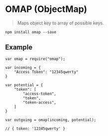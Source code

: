 # OMAP (ObjectMap)

> Maps object key to array of possible keys.

`npm install omap --save`

## Example

```
var omap = require("omap");

var incoming = {
    "Access Token": "12345qwerty"
}

var potential = {
    "token": [
        "access-token",
        "token",
        "token-access",
    ]
}

var outgoing = omap(incoming, potential);

// { token: '12345qwerty' }

```